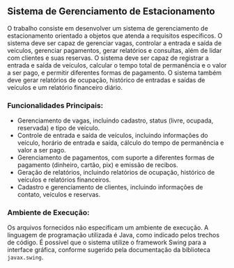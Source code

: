 
## Sistema de Gerenciamento de Estacionamento

O trabalho consiste em desenvolver um sistema de gerenciamento de estacionamento orientado a objetos que atenda a requisitos específicos. O sistema deve ser capaz de gerenciar vagas, controlar a entrada e saída de veículos, gerenciar pagamentos, gerar relatórios e consultas, além de lidar com clientes e suas reservas. O sistema deve ser capaz de registrar a entrada e saída de veículos, calcular o tempo total de permanência e o valor a ser pago, e permitir diferentes formas de pagamento. O sistema também deve gerar relatórios de ocupação, histórico de entradas e saídas de veículos e um relatório financeiro diário.

### **Funcionalidades Principais:**

*   Gerenciamento de vagas, incluindo cadastro, status (livre, ocupada, reservada) e tipo de veículo.
*   Controle de entrada e saída de veículos, incluindo informações do veículo, horário de entrada e saída, cálculo do tempo de permanência e valor a ser pago.
*   Gerenciamento de pagamentos, com suporte a diferentes formas de pagamento (dinheiro, cartão, pix) e emissão de recibos.
*   Geração de relatórios, incluindo relatórios de ocupação, histórico de veículos e relatórios financeiros.
*   Cadastro e gerenciamento de clientes, incluindo informações de contato, veículos e reservas.

### **Ambiente de Execução:**

Os arquivos fornecidos não especificam um ambiente de execução. A linguagem de programação utilizada é Java, como indicado pelos trechos de código. É possível que o sistema utilize o framework Swing para a interface gráfica, conforme sugerido pela documentação da biblioteca `javax.swing`.
